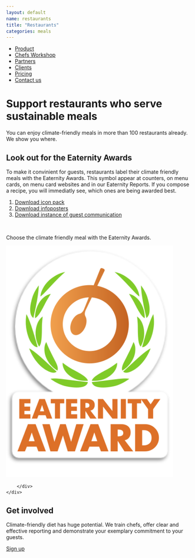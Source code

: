 ```yaml
---
layout: default
name: restaurants
title: "Restaurants"
categories: meals
---
```

<style>
#main-nav-3 {
  border-bottom: 2px solid #46cc00;
}
</style>

<div class="container hidden-xs">
	<div class="row">
		<div class="col-xs-12 text-center">
			<ul class="subNavigation">
			<a href="/app"><li>Product</li></a>
      <a href="/meals/workshop"><li>Chefs Workshop</li></a>
      <a href="/app/partners"><li>Partners</li></a>
      <a href="/app/clients"><li>Clients</li></a>
      <a href="/app/at-a-glance"><li>Pricing</li></a>
      <a href="/contact"><li>Contact us</li></a>
			</ul>
		</div>
	</div>
</div>

<div class="container">
  <div class="row push-top small-push-bottom">
    <div class="col-xs-12 col-sm-offset-2 col-sm-8 col-md-offset-3 col-md-6 text-center">
      <h1>Support restaurants who serve sustainable meals</h1>
    </div>
  </div>
  <div class="row big-push-bottom">
    <div class="col-xs-12 text-center">
      <p>You can enjoy climate-friendly meals in more than 100 restaurants already. We show you where.</p>
    </div>
  </div>
</div>

<div class="map">
</div>

<div id="award" class="container">
	<div class="row big-push-top ">
		<div class="col-xs-12 text-center small-push-bottom">
			<h2>Look out for the Eaternity Awards</h2>
		</div>
	</div>
  <div class="row small-push-bottom">
    <div class="col-xs-7 col-sm-6 col-sm-offset-1 col-md-offset-2 col-md-5 push-bottom">
				<p>To make it convinient for guests, restaurants label their climate friendly meals with the Eaternity Awards. This symbol appear at counters, on menu cards, on menu card websites and in our Eaternity Reports. If you compose a recipe, you will immediatly see, which ones are being awarded best.</p>
			<ol>
			<li><a href="/assets/2015-11-05-Eaternity_logo_set.zip">Download icon pack</a></li>
			<li><a href="/assets/product-info/Poster-Küche-ZHAW.zip">Download infoposters</a></li>
			<li><a href="/assets/product-info/LAY_cafeteria_folder.pdf">Download instance of guest communication</a></li>
			</ol>
			<br>
			<p>Choose the climate friendly meal with the Eaternity Awards.</p>
		</div>
		<div class="col-xs-5 col-sm-5 col-md-3 text-center">
			<img width="90%" src="/assets/2015-11-05-Eaternity_logo_set/Eaternity-Award-vector.svg" />

    	</div>
    </div>

</div>

<div class="container">
  <div class="row push-top small-push-bottom">
    <div class="col-xs-12 text-center">
      <h2>Get involved</h2>
    </div>
  </div>
  <div class="row push-bottom">
    <div class="col-xs-12 col-sm-offset-2 col-sm-8 col-md-offset-3 col-md-6 text-center">
      <p>Climate-friendly diet has huge potential. We train chefs, offer clear and effective reporting and demonstrate your exemplary commitment to your guests.</p>
      <a class="button" href="/app">Sign up<i class="fa fa-angle-right fa-lg"></i></a>
    </div>
  </div>
</div>

<script src="https://ajax.googleapis.com/ajax/libs/jquery/1.11.3/jquery.min.js"></script>

<script src="https://maps.googleapis.com/maps/api/js?key=AIzaSyA-_FRzCklNgSOoMjxNWHEO7sWQqVxc_QM"></script>

<script src="/js/jquery.magnific-popup.min.js"></script>

<script src="/js/infobubble.js"></script>

<script src="/meals/restaurants.js"></script>

